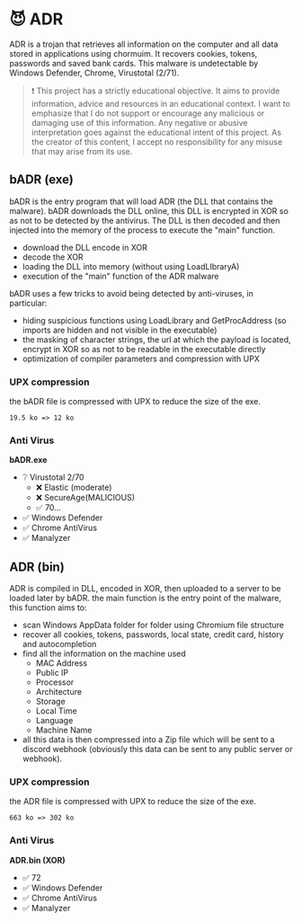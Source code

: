 # 😈 ADR

ADR is a trojan that retrieves all information on the computer and all data stored in applications using chormuim. It recovers cookies, tokens, passwords and saved bank cards. This malware is undetectable by Windows Defender, Chrome, Virustotal (2/71).

> ❗ This project has a strictly educational objective. It aims to provide information, advice and resources in an educational context. I want to emphasize that I do not support or encourage any malicious or damaging use of this information. Any negative or abusive interpretation goes against the educational intent of this project. As the creator of this content, I accept no responsibility for any misuse that may arise from its use.

## bADR (exe)

bADR is the entry program that will load ADR (the DLL that contains the malware).
bADR downloads the DLL online, this DLL is encrypted in XOR so as not to be detected by the antivirus. The DLL is then decoded and then injected into the memory of the process to execute the "main" function.

* download the DLL encode in XOR
* decode the XOR
* loading the DLL into memory (without using LoadLIbraryA)
* execution of the "main" function of the ADR malware


bADR uses a few tricks to avoid being detected by anti-viruses, in particular:

* hiding suspicious functions using LoadLibrary and GetProcAddress (so imports are hidden and not visible in the executable)
* the masking of character strings, the url at which the payload is located, encrypt in XOR so as not to be readable in the executable directly
* optimization of compiler parameters and compression with UPX

### UPX compression

the bADR file is compressed with UPX to reduce the size of the exe.

```
19.5 ko => 12 ko
```

### Anti Virus

**bADR.exe**

*   ❔     Virustotal 2/70 
    *   ❌     Elastic (moderate)
    *   ❌     SecureAge(MALICIOUS)
    * ✅     70...
*   ✅     Windows Defender
*   ✅     Chrome AntiVirus
*   ✅     Manalyzer

## ADR (bin)

ADR is compiled in DLL, encoded in XOR, then uploaded to a server to be loaded later by bADR. 
the main function is the entry point of the malware, this function aims to:

* scan Windows AppData folder for folder using Chromium file structure
* recover all cookies, tokens, passwords, local state, credit card, history and autocompletion
* find all the information on the machine used
    * MAC Address
    * Public IP
    * Processor
    * Architecture
    * Storage
    * Local Time
    * Language
    * Machine Name
* all this data is then compressed into a Zip file which will be sent to a discord webhook (obviously this data can be sent to any public server or webhook).

### UPX compression

the ADR file is compressed with UPX to reduce the size of the exe.

```
663 ko => 302 ko
```

### Anti Virus

**ADR.bin (XOR)**

*   ✅     72
*   ✅     Windows Defender
*   ✅     Chrome AntiVirus
*   ✅     Manalyzer
